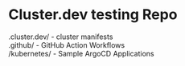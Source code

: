 # Cluster.dev testing Repo  
.cluster.dev/ - cluster manifests  
.github/      - GitHub Action Workflows  
/kubernetes/  - Sample ArgoCD Applications  
 
